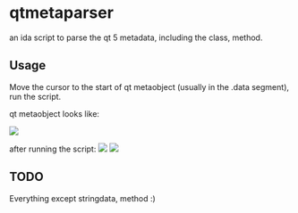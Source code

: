 # qtmetaparser

an ida script to parse the qt 5 metadata, including the class, method.

## Usage
Move the cursor to the start of qt metaobject (usually in the .data segment), run the script.

qt metaobject looks like:

![](https://raw.githubusercontent.com/xzefeng/qtmetaparser/master/img/qtmetaobject.png)


after running the script:
![](https://raw.githubusercontent.com/xzefeng/qtmetaparser/master/img/qtmetaobject_parsed.png)
![](https://raw.githubusercontent.com/xzefeng/qtmetaparser/master/img/qtmetaobjectprivate_parsed.png)
## TODO
Everything except stringdata, method :)